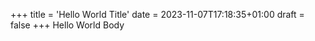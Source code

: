 +++
title = 'Hello World Title'
date = 2023-11-07T17:18:35+01:00
draft = false
+++
Hello World Body
